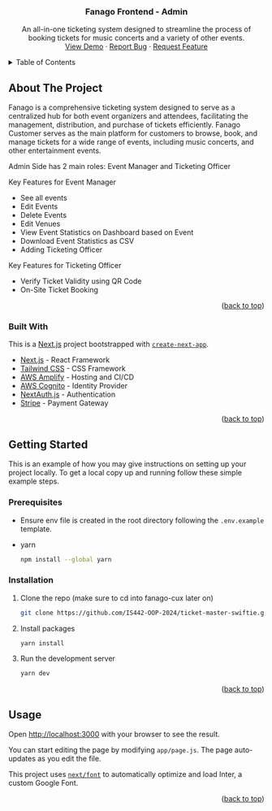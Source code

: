 <a name="readme-top"></a>

<!-- PROJECT LOGO -->
<br />
<div align="center">
<h3 align="center">Fanago Frontend - Admin</h3>

  <p align="center">
    An all-in-one ticketing system designed to streamline the process of booking tickets for music concerts and a variety of other events.
    <br />
    <a href="https://github.com/IS442-OOP-2024/ticket-master-swiftie.git">View Demo</a>
    ·
    <a href="https://github.com/IS442-OOP-2024/ticket-master-swiftie/issues/new?assignees=&labels=bug&template=bug-report.md&title=%5BMICROSERVICE_NAME%5D%3A+ISSUE_TITLE">Report Bug</a>
    ·
    <a href="https://github.com/IS442-OOP-2024/ticket-master-swiftie/issues/new?assignees=&labels=enhancement&template=feature-request.md&title=%5BMICROSERVICE_NAME%5D%3A+FEATURE_TITLE">Request Feature</a>
</div>

<!-- TABLE OF CONTENTS -->
<details>
  <summary>Table of Contents</summary>
  <ol>
    <li>
      <a href="#about-the-project">About The Project</a>
      <ul>
        <li><a href="#built-with">Built With</a></li>
      </ul>
    </li>
    <li>
      <a href="#getting-started">Getting Started</a>
      <ul>
        <li><a href="#prerequisites">Prerequisites</a></li>
        <li><a href="#installation">Installation</a></li>
      </ul>
    </li>
    <li><a href="#usage">Usage</a></li>
  </ol>
</details>

<!-- ABOUT THE PROJECT -->

## About The Project

Fanago is a comprehensive ticketing system designed to serve as a centralized hub for both event organizers and attendees, facilitating the management, distribution, and purchase of tickets efficiently. Fanago Customer serves as the main platform for customers to browse, book, and manage tickets for a wide range of events, including music concerts, and other entertainment events.

Admin Side has 2 main roles: Event Manager and Ticketing Officer

Key Features for Event Manager
- See all events
- Edit Events
- Delete Events
- Edit Venues
- View Event Statistics on Dashboard based on Event
- Download Event Statistics as CSV
- Adding Ticketing Officer

Key Features for Ticketing Officer
- Verify Ticket Validity using QR Code
- On-Site Ticket Booking
<p align="right">(<a href="#readme-top">back to top</a>)</p>

### Built With

This is a [Next.js](https://nextjs.org/) project bootstrapped with [`create-next-app`](https://github.com/vercel/next.js/tree/canary/packages/create-next-app).

- [Next.js](https://nextjs.org/) - React Framework
- [Tailwind CSS](https://tailwindcss.com/) - CSS Framework
- [AWS Amplify](https://aws.amazon.com/amplify/) - Hosting and CI/CD
- [AWS Cognito](https://aws.amazon.com/cognito/) - Identity Provider
- [NextAuth.js](https://next-auth.js.org/) - Authentication
- [Stripe](https://stripe.com/) - Payment Gateway

<p align="right">(<a href="#readme-top">back to top</a>)</p>

<!-- GETTING STARTED -->

## Getting Started

This is an example of how you may give instructions on setting up your project locally.
To get a local copy up and running follow these simple example steps.

### Prerequisites

- Ensure env file is created in the root directory following the `.env.example` template.

- yarn
  ```sh
  npm install --global yarn
  ```

### Installation

1. Clone the repo (make sure to cd into fanago-cux later on)
   ```sh
   git clone https://github.com/IS442-OOP-2024/ticket-master-swiftie.git
   ```
2. Install packages
   ```sh
   yarn install
   ```
3. Run the development server
   ```sh
   yarn dev
   ```

<p align="right">(<a href="#readme-top">back to top</a>)</p>

<!-- USAGE EXAMPLES -->

## Usage

Open [http://localhost:3000](http://localhost:3000) with your browser to see the result.

You can start editing the page by modifying `app/page.js`. The page auto-updates as you edit the file.

This project uses [`next/font`](https://nextjs.org/docs/basic-features/font-optimization) to automatically optimize and load Inter, a custom Google Font.

<p align="right">(<a href="#readme-top">back to top</a>)</p>
